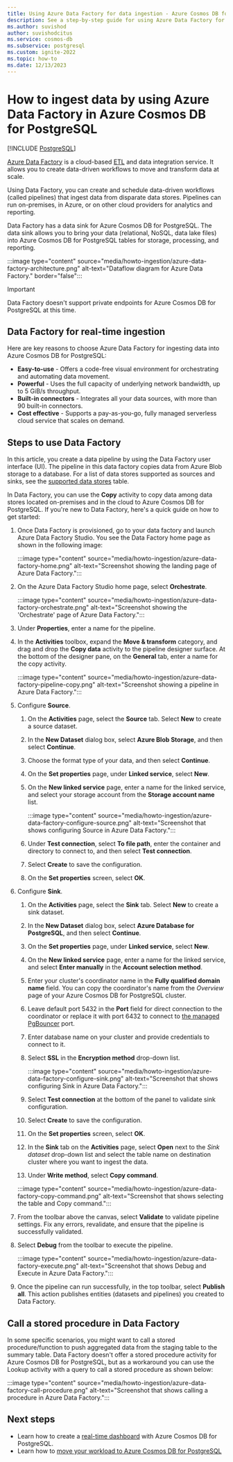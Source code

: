 ```yaml
---
title: Using Azure Data Factory for data ingestion - Azure Cosmos DB for PostgreSQL
description: See a step-by-step guide for using Azure Data Factory for ingestion on Azure Cosmos DB for PostgreSQL.
ms.author: suvishod
author: suvishodcitus
ms.service: cosmos-db
ms.subservice: postgresql
ms.custom: ignite-2022
ms.topic: how-to
ms.date: 12/13/2023
---
```


# How to ingest data by using Azure Data Factory in Azure Cosmos DB for PostgreSQL

[!INCLUDE [PostgreSQL](../includes/appliesto-postgresql.md)]

[Azure Data Factory](../../data-factory/introduction.md) is a cloud-based
[ETL](https://en.wikipedia.org/wiki/Extract,_transform,_load) and data integration service. It allows you to create data-driven workflows to move and transform data at scale.

Using Data Factory, you can create and schedule data-driven workflows
(called pipelines) that ingest data from disparate data stores. Pipelines can
run on-premises, in Azure, or on other cloud providers for analytics and
reporting.

Data Factory has a data sink for Azure Cosmos DB for PostgreSQL. The data sink allows you to bring
your data (relational, NoSQL, data lake files) into Azure Cosmos DB for PostgreSQL tables
for storage, processing, and reporting.

:::image type="content" source="media/howto-ingestion/azure-data-factory-architecture.png" alt-text="Dataflow diagram for Azure Data Factory." border="false":::

> [!IMPORTANT]
> Data Factory doesn't support private endpoints for Azure Cosmos DB for PostgreSQL at this time.

## Data Factory for real-time ingestion

Here are key reasons to choose Azure Data Factory for ingesting data into
Azure Cosmos DB for PostgreSQL:

* **Easy-to-use** - Offers a code-free visual environment for orchestrating and automating data movement.
* **Powerful** - Uses the full capacity of underlying network bandwidth, up to 5 GiB/s throughput.
* **Built-in connectors** - Integrates all your data sources, with more than 90 built-in connectors.
* **Cost effective** - Supports a pay-as-you-go, fully managed serverless cloud service that scales on demand.

## Steps to use Data Factory

In this article, you create a data pipeline by using the Data Factory
user interface (UI). The pipeline in this data factory copies data from Azure
Blob storage to a database. For a list of data stores
supported as sources and sinks, see the [supported data
stores](../../data-factory/copy-activity-overview.md#supported-data-stores-and-formats)
table.

In Data Factory, you can use the **Copy** activity to copy data among
data stores located on-premises and in the cloud to Azure Cosmos DB for PostgreSQL. If you're
new to Data Factory, here's a quick guide on how to get started:

1. Once Data Factory is provisioned, go to your data factory and launch Azure Data Factory Studio. You see the Data Factory home page as shown in the following image:

   :::image type="content" source="media/howto-ingestion/azure-data-factory-home.png" alt-text="Screenshot showing the landing page of Azure Data Factory.":::

2. On the Azure Data Factory Studio home page, select **Orchestrate**.

   :::image type="content" source="media/howto-ingestion/azure-data-factory-orchestrate.png" alt-text="Screenshot showing the 'Orchestrate' page of Azure Data Factory.":::

3. Under **Properties**, enter a name for the pipeline.

4. In the **Activities** toolbox, expand the **Move & transform** category,
   and drag and drop the **Copy data** activity to the pipeline designer
   surface. At the bottom of the designer pane, on the **General** tab, enter a name for the copy activity.

   :::image type="content" source="media/howto-ingestion/azure-data-factory-pipeline-copy.png" alt-text="Screenshot showing a pipeline in Azure Data Factory.":::

5. Configure **Source**.

   1. On the **Activities** page, select the **Source** tab. Select **New** to create a source dataset.
   2. In the **New Dataset** dialog box, select **Azure Blob Storage**, and then select **Continue**.
   3. Choose the format type of your data, and then select **Continue**.
   4. On the **Set properties** page, under **Linked service**, select **New**.
   5. On the **New linked service** page, enter a name for the linked service, and select your storage account from the **Storage account name** list.

      :::image type="content" source="media/howto-ingestion/azure-data-factory-configure-source.png" alt-text="Screenshot that shows configuring Source in Azure Data Factory.":::

   6. Under **Test connection**, select **To file path**, enter the container and directory to connect to, and then select **Test connection**.
   7. Select **Create** to save the configuration.
   8. On the **Set properties** screen, select **OK**.

6. Configure **Sink**.

   1. On the **Activities** page, select the **Sink** tab. Select **New** to create a sink dataset.
   2. In the **New Dataset** dialog box, select **Azure Database for PostgreSQL**, and then select **Continue**.
   3. On the **Set properties** page, under **Linked service**, select **New**.
   4. On the **New linked service** page, enter a name for the linked service, and select **Enter manually** in the **Account selection method**.
   5. Enter your cluster's coordinator name in the **Fully qualified domain name** field. You can copy the coordinator's name from the *Overview* page of your Azure Cosmos DB for PostgreSQL cluster. 
   6. Leave default port 5432 in the **Port** field for direct connection to the coordinator or replace it with port 6432 to connect to [the managed PgBouncer](./concepts-connection-pool.md) port.
   7. Enter database name on your cluster and provide credentials to connect to it.
   8. Select **SSL** in the **Encryption method** drop-down list.
  
      :::image type="content" source="media/howto-ingestion/azure-data-factory-configure-sink.png" alt-text="Screenshot that shows configuring Sink in Azure Data Factory.":::

   9. Select **Test connection** at the bottom of the panel to validate sink configuration.
   10. Select **Create** to save the configuration.
   11. On the **Set properties** screen, select **OK**.
   12. In the **Sink** tab on the **Activities** page, select **Open** next to the *Sink dataset* drop-down list and select the table name on destination cluster where you want to ingest the data.
   13. Under **Write method**, select **Copy command**.

      :::image type="content" source="media/howto-ingestion/azure-data-factory-copy-command.png" alt-text="Screenshot that shows selecting the table and Copy command.":::

7. From the toolbar above the canvas, select **Validate** to validate pipeline
   settings. Fix any errors, revalidate, and ensure that the pipeline is successfully validated.

8. Select **Debug** from the toolbar to execute the pipeline.

   :::image type="content" source="media/howto-ingestion/azure-data-factory-execute.png" alt-text="Screenshot that shows Debug and Execute in Azure Data Factory.":::

9. Once the pipeline can run successfully, in the top toolbar, select **Publish all**. This action publishes entities (datasets and pipelines) you created
   to Data Factory.

## Call a stored procedure in Data Factory

In some specific scenarios, you might want to call a stored procedure/function
to push aggregated data from the staging table to the summary table. Data Factory doesn't offer a stored procedure activity for Azure Cosmos DB for PostgreSQL, but as
a workaround you can use the Lookup activity with a query to call a stored procedure
as shown below:

:::image type="content" source="media/howto-ingestion/azure-data-factory-call-procedure.png" alt-text="Screenshot that shows calling a procedure in Azure Data Factory.":::

## Next steps

- Learn how to create a [real-time dashboard](tutorial-design-database-realtime.md) with Azure Cosmos DB for PostgreSQL.
- Learn how to [move your workload to Azure Cosmos DB for PostgreSQL](./quickstart-build-scalable-apps-overview.md)
